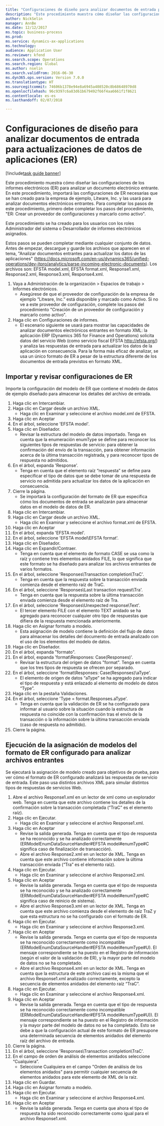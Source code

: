 ```yaml
--- 
title: "Configuraciones de diseño para analizar documentos de entrada para actualizaciones de datos de aplicaciones (ER)"
description: "Este procedimiento muestra cómo diseñar las configuraciones de los informes electrónicos (ER) para analizar un documento electrónico entrante."
author: NickSelin
manager: AnnBe
ms.date: 12/12/2017
ms.topic: business-process
ms.prod: 
ms.service: dynamics-ax-applications
ms.technology: 
audience: Application User
ms.reviewer: kfend
ms.search.scope: Operations
ms.search.region: Global
ms.author: nselin
ms.search.validFrom: 2016-06-30
ms.dyn365.ops.version: Version 7.0.0
ms.translationtype: HT
ms.sourcegitcommit: 74606b1378e94e8a6945a408520c8b68648970d8
ms.openlocfilehash: 96c9397c6a83d61b679492f66f4aa6661f1f8621
ms.contentlocale: es-es
ms.lasthandoff: 02/07/2018

---
```

# <a name="design-configurations-to-parse-incoming-documents-for-application-data-updates-er"></a>Configuraciones de diseño para analizar documentos de entrada para actualizaciones de datos de aplicaciones (ER)

[!include[task guide banner](../../includes/task-guide-banner.md)]

Este procedimiento muestra cómo diseñar las configuraciones de los informes electrónicos (ER) para analizar un documento electrónico entrante. En este procedimiento, importará las configuraciones de ER necesarias que se han creado para la empresa de ejemplo, Litware, Inc. y las usará para analizar documentos electrónicos entrantes. Para completar los pasos de este procedimiento, primero debe completar los pasos del procedimiento, "ER: Crear un proveedor de configuraciones y marcarlo como activo".

Este procedimiento se ha creado para los usuarios con los roles Administrador del sistema o Desarrollador de informes electrónicos asignados. 

Estos pasos se pueden completar mediante cualquier conjunto de datos. Antes de empezar, descargue y guarde los archivos que aparecen en el tema, "Analizar documentos entrantes para actualizar los datos de las aplicaciones" (https://docs.microsoft.com/en-us/dynamics365/unified-operations/dev-itpro/analytics/parse-incoming-electronic-documents). Los archivos son: EFSTA model.xml, EFSTA format.xml, Response1.xml, Response2.xml, Response3.xml, Response4.xml.

1. Vaya a Administración de la organización > Espacios de trabajo > Informes electrónicos.
    * Asegúrese de que el proveedor de configuración de la empresa de ejemplo “Litware, Inc.” está disponible y marcado como Activo. Si no ve a este proveedor de configuración, complete los pasos del procedimiento "Creación de un proveedor de configuración y marcarlo como activo".  
2. Haga clic en Configuraciones de informes.
    * El escenario siguiente se usará para mostrar las capacidades de analizar documentos electrónicos entrantes en formato XML: la aplicación ERP (Dynamics 365 for Finance and Operations) solicita datos del servicio Web (como servicio fiscal EFSTA http://efsta.org/) y analiza las respuestas de entrada para actualizar los datos de la aplicación en consecuencia. Para la forma más eficaz de analizar, se usa un único formato de ER a pesar de la estructura diferente de los documentos de entrada previstos en formato XML.   

## <a name="import-and-review-er-configurations"></a>Importar y revisar configuraciones de ER
Importe la configuración del modelo de ER que contiene el modelo de datos de ejemplo diseñado para almacenar los detalles del archivo de entrada.  
1. Haga clic en Intercambiar.
2. Haga clic en Cargar desde un archivo XML.
    * Haga clic en Examinar y seleccione el archivo model.xml de EFSTA.  
3. Haga clic en Aceptar
4. En el árbol, seleccione 'EFSTA model'.
5. Haga clic en Diseñador.
    * Revisar la estructura del modelo de datos importado. Tenga en cuenta que la enumeración enumType se define para reconocer los siguientes tipos de respuestas de servicio: para obtener la confirmación del envío de la transacción, para obtener información acerca de la última transacción registrada, y para reconocer tipos de respuesta no admitidos.   
6. En el árbol, expanda 'Response'.
    * Tenga en cuenta que el elemento raíz “respuesta” se define para especificar el tipo de datos que se debe tomar de una respuesta de servicio no admitida para actualizar los datos de la aplicación en consecuencia.   
7. Cierre la página.
    * Se importará la configuración del formato de ER que especifica cómo los documentos de entrada se analizarán para almacenar datos en el modelo de datos de ER.   
8. Haga clic en Intercambiar.
9. Haga clic en Cargar desde un archivo XML.
    * Haga clic en Examinar y seleccione el archivo format.xml de EFSTA.  
10. Haga clic en Aceptar
11. En el árbol, expanda 'EFSTA model'.
12. En el árbol, seleccione 'EFSTA model\EFSTA format'.
13. Haga clic en Diseñador.
14. Haga clic en Expandir/Contraer.
    * Tenga en cuenta que el elemento de formato CASE se usa como la raíz y contiene tres elementos anidados FILE, lo que significa que este formato se ha diseñado para analizar los archivos entrantes de varios formatos.  
15. En el árbol, seleccione 'Responses\Transaction completion\TraC'.
    * Tenga en cuenta que la respuesta sobre la transacción enviada comienza desde el elemento raíz de TraC.   
16. En el árbol, seleccione 'Responses\Last transaction request\Tra'.
    * Tenga en cuenta que la respuesta sobre la última transacción enviada comienza desde el elemento raíz de Tra.   
17. En el árbol, seleccione 'Responses\Unexpected response\Text'.
    * El tercer elemento FILE con el elemento TEXT anidado se ha agregado para reconocer cualquier otro tipo de respuestas que difiera de la respuesta mencionada anteriormente.   
18. Haga clic en Asignar formato a modelo.
    * Esta asignación de modelo contiene la definición del flujo de datos para almacenar los detalles del documento de entrada analizado con el uso de los elementos del modelo de datos.  
19. Haga clic en Diseñador.
20. En el árbol, expanda "formato".
21. En el árbol, expanda 'format\Responses: Case(Responses)'.
    * Revisar la estructura del origen de datos "format". Tenga en cuenta que los tres tipos de respuesta se ofrecen por separado.   
22. En el árbol, seleccione 'format\Responses: Case(Responses)\aType'.
    * El elemento de origen de datos “aType” se ha agregado para indicar el tipo de respuesta y está enlazado al elemento de modelo de datos “Type”.  
23. Haga clic en la pestaña Validaciones.
24. En el árbol, seleccione 'Type = format.Responses.aType'.
    * Tenga en cuenta que la validación de ER se ha configurado para informar al usuario sobre la situación cuando la estructura de respuesta no coincide con la confirmación tras el envío de la transacción o la información sobre la última transacción enviada (caso de respuesta no admitido).   
25. Cierre la página.

## <a name="run-model-mapping-of-er-format-configured-for-parsing-incoming-files"></a>Ejecución de la asignación de modelos del formato de ER configurado para analizar archivos entrantes
Se ejecutará la asignación de modelo creado para objetivos de prueba, para ver cómo el formato de ER configurado analizará las respuestas de servicio de entrada. Este paso usa distintos archivos XML para simular distintos tipos de respuestas de servicios Web.   
1. Abre el archivo Response1.xml en un lector de xml como un explorador web. Tenga en cuenta que este archivo contiene los detalles de la confirmación sobre la transacción completada (“TraC” es el elemento raíz).   
2. Haga clic en Ejecutar.
    * Haga clic en Examinar y seleccione el archivo Response1.xml.  
3. Haga clic en Aceptar
    * Revise la salida generada. Tenga en cuenta que el tipo de respuesta se ha reconocido y se ha analizado correctamente (ERModelEnumDataSourceHandler#EFSTA model#enumType#C significa caso de finalización de transacción).   
    * Abre el archivo Response2.xml en un lector de XML. Tenga en cuenta que este archivo contiene información sobre la última transacción enviada (“Tra” es el elemento raíz).   
4. Haga clic en Ejecutar.
    * Haga clic en Examinar y seleccione el archivo Response2.xml.  
5. Haga clic en Aceptar
    * Revise la salida generada. Tenga en cuenta que el tipo de respuesta se ha reconocido y se ha analizado correctamente (ERModelEnumDataSourceHandler#EFSTA model#enumType#C significa caso de reinicio de sistema).   
    * Abre el archivo Response3.xml en un lector de XML. Tenga en cuenta que este archivo comienza desde el elemento de raíz TraZ y que esta estructura no se ha configurado con el formato de ER.   
6. Haga clic en Ejecutar.
    * Haga clic en Examinar y seleccione el archivo Response3.xml.  
7. Haga clic en Aceptar
    * Revise la salida generada. Tenga en cuenta que el tipo de respuesta se ha reconocido correctamente como incompatible (ERModelEnumDataSourceHandler#EFSTA model#enumType#U). El mensaje correspondiente se ha puesto en el Registro de información (según el valor de la validación de ER), y la mayor parte del modelo de datos no se ha completado.   
    * Abre el archivo Response4.xml en un lector de XML. Tenga en cuenta que la estructura de este archivo casi es la misma que el archivo Response1.xml analizado correctamente, excepto la secuencia de elementos anidados del elemento raíz “TraC”.   
8. Haga clic en Ejecutar.
    * Haga clic en Examinar y seleccione el archivo Response4.xml.  
9. Haga clic en Aceptar
    * Revise la salida generada. Tenga en cuenta que el tipo de respuesta se ha reconocido correctamente como incompatible (ERModelEnumDataSourceHandler#EFSTA model#enumType#U)). El mensaje correspondiente se ha puesto en el Registro de información y la mayor parte del modelo de datos no se ha completado. Esto se debe a que la configuración actual de este formato de ER presupone una determinada secuencia de elementos anidados del elemento raíz del archivo de entrada.   
10. Cierre la página.
11. En el árbol, seleccione 'Responses\Transaction completion\TraC'.
12. En el campo de orden de análisis de elementos anidados seleccione “Cualquiera”.
    * Seleccione Cualquiera en el campo "Orden de análisis de los elementos anidados" para permitir cualquier secuencia de elementos anidados para este elemento de XML de la raíz.  
13. Haga clic en Guardar.
14. Haga clic en Asignar formato a modelo.
15. Haga clic en Ejecutar.
    * Haga clic en Examinar y seleccione el archivo Response4.xml.  
16. Haga clic en Aceptar
    * Revise la salida generada. Tenga en cuenta que ahora el tipo de respuesta ha sido reconocido correctamente como igual para el archivo Response1.xml.  


